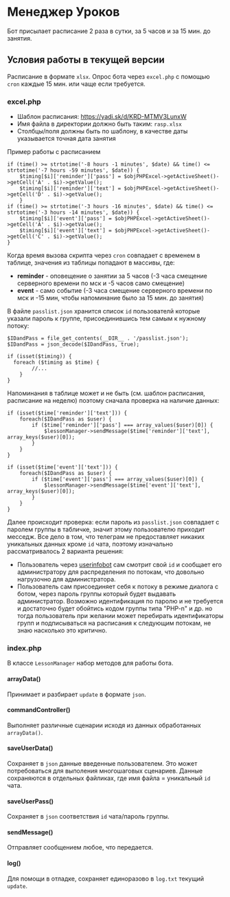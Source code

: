 # Менеджер Уроков
Бот присылает расписание 2 раза в сутки, за 5 часов и за 15 мин. до занятия.
## Условия работы в текущей версии
Расписание в формате `xlsx`. Опрос бота через `excel.php` с помощью `cron` каждые 15 мин. или чаще если требуется.
### excel.php
* Шаблон расписания: https://yadi.sk/d/KRD-MTMV3LunxW
* Имя файла в директории должно быть таким: `rasp.xlsx`
* Столбцы/поля должны быть по шаблону, в качестве даты указывается точная дата занятия

Пример работы с расписанием
```
if (time() >= strtotime('-8 hours -1 minutes', $date) && time() <= strtotime('-7 hours -59 minutes', $date)) {
    $timing[$i]['reminder']['pass'] = $objPHPExcel->getActiveSheet()->getCell('A' . $i)->getValue();
    $timing[$i]['reminder']['text'] = $objPHPExcel->getActiveSheet()->getCell('D' . $i)->getValue();
    }
if (time() >= strtotime('-3 hours -16 minutes', $date) && time() <= strtotime('-3 hours -14 minutes', $date)) {
    $timing[$i]['event']['pass'] = $objPHPExcel->getActiveSheet()->getCell('A' . $i)->getValue();
    $timing[$i]['event']['text'] = $objPHPExcel->getActiveSheet()->getCell('C' . $i)->getValue();
}
```
Когда время вызова скрипта через `cron` совпадает с временем в таблице, значения из таблицы попадают в массивы, где:
* **reminder** - оповещение о занятии за 5 часов (-3 часа смещение серверного времени по мск и -5 часов само смещение)
* **event** - само событие (-3 часа смещение серверного времени по мск и -15 мин, чтобы напоминание было за 15 мин. до занятия)

В файле `passlist.json` хранится список `id` пользователй которые указали пароль к группе, присоединившись тем самым к нужному потоку:
```
$IDandPass = file_get_contents(__DIR__ . '/passlist.json');
$IDandPass = json_decode($IDandPass, true);

if (isset($timing)) {
  foreach ($timing as $time) {
        //...
    }
}
```
Напоминания в таблице может и не быть (см. шаблон расписания, расписание на неделю) поэтому сначала проверка на наличие данных:
```
if (isset($time['reminder']['text'])) {
    foreach($IDandPass as $user) {
        if ($time['reminder']['pass'] === array_values($user)[0]) {
            $lessonManager->sendMessage($time['reminder']['text'], array_keys($user)[0]);
        }
    }
}

if (isset($time['event']['text'])) {
    foreach($IDandPass as $user) {
        if ($time['event']['pass'] === array_values($user)[0]) {
            $lessonManager->sendMessage($time['event']['text'], array_keys($user)[0]);
        }
    }
}
```
Далее происходит проверка: если пароль из `passlist.json` совпадает с паролем группы в табличке, значит этому пользователю приходит месседж.
Все дело в том, что телеграм не предоставляет никаких уникальных данных кроме `id` чата, поэтому изначально рассматривалось 2 варианта решения:
* Пользователь через [userinfobot](https://telegram.me/userinfobot) сам смотрит свой `id` и сообщает его администратору для распределения по потокам, что довольно нагрузочно для администратора.
* Пользователь сам присоединяет себя к потоку в режиме диалога с ботом, через пароль группы который будет выдавать администратор.
Возможно идентификация по паролю и не требуется и достаточно будет обойтись кодом группы типа "PHP-n" и др. но тогда пользователь при желании может перебирать идентификаторы групп и подписываться на расписания к следующим потокам, не знаю насколько это критично.
### index.php
В классе `LessonManager` набор методов для работы бота.
#### arrayData()
Принимает и разбирает `update` в формате `json`.
#### commandController()
Выполняет различные сценарии исходя из данных обработанных `arrayData()`.
#### saveUserData()
Сохраняет в `json` данные введенные пользователем. Это может потребоваться для выполения многошаговых сценариев. Данные сохраняются в отдельных файликах, где имя файла = уникальный `id` чата.
#### saveUserPass()
Сохраняет в `json` соответствия `id` чата/пароль группы.
#### sendMessage()
Отправляет сообщением любое, что передается.
#### log()
Для помощи в отладке, сохраняет единоразово в `log.txt` текущий `update`.

